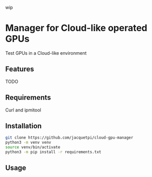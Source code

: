 wip

# Manager for Cloud-like operated GPUs

Test GPUs in a Cloud-like environment

## Features

TODO

## Requirements

Curl and ipmitool

## Installation

```bash
git clone https://github.com/jacquetpi/cloud-gpu-manager
python3 -m venv venv
source venv/bin/activate
python3 -m pip install -r requirements.txt
```

## Usage

